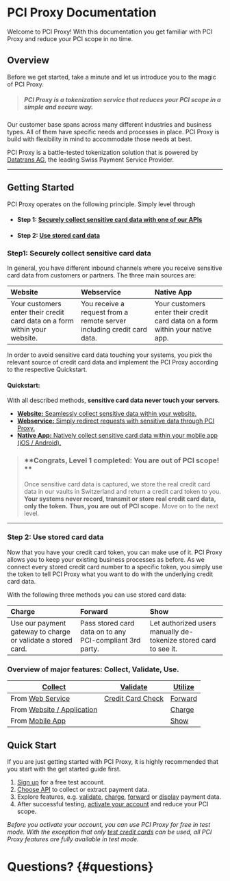 # PCI Proxy Documentation

Welcome to PCI Proxy! With this documentation you get familiar with PCI Proxy and reduce your PCI scope in no time.

## Overview

Before we get started, take a minute and let us introduce you to the magic of PCI Proxy.

> ##### PCI Proxy is a tokenization service that reduces your PCI scope in a simple and secure way.

Our customer base spans across many different industries and business types. All of them have specific needs and processes in place. PCI Proxy is build with flexibility in mind to accommodate those needs at best.

PCI Proxy is a battle-tested tokenization solution that is powered by [Datatrans AG](https://www.datatrans.ch/), the leading Swiss Payment Service Provider.

---

## Getting Started

PCI Proxy operates on the following principle. Simply level through 

* #### Step 1: [Securely collect sensitive card data with one of our APIs](#step1-securely-collect-sensitive-card-data-with-one-of-our-apis)
* #### Step 2: [Use stored card data](#use-stored-card-data)

#### 

### Step1: Securely collect sensitive card data

In general, you have different inbound channels where you receive sensitive card data from customers or partners. The three main sources are:

| Website | Webservice | Native App |
| :--- | :--- | :--- |
| Your customers enter their credit card data on a form within your website. | You receive a request from a remote server including credit card data. | Your customers enter their credit card data on a form within your native app. |

In order to avoid sensitive card data touching your systems, you pick the relevant source of credit card data and implement the PCI Proxy according to the respective Quickstart.

#### Quickstart:

With all described methods, **sensitive card data never touch your servers**.

* [**Website:** Seamlessly collect sensitive data within your website.](/website-application.md)
* [**Webservice:** Simply redirect requests with sensitive data through PCI Proxy.](/webservice.md)
* [**Native App:** Natively collect sensitive card data within your mobile app \(iOS / Android\).](/mobile-app.md)

> ### **Congrats, Level 1 completed: You are out of PCI scope! **
>
> Once sensitive card data is captured, we store the real credit card data in our vaults in Switzerland and return a credit card token to you. **Your systems never record, transmit or store real credit card data, only the token.** **Thus, you are out of PCI scope.** Move on to the next level.

---

### Step 2: Use stored card data

Now that you have your credit card token, you can make use of it. PCI Proxy allows you to keep your existing business processes as before. As we connect every stored credit card number to a specific token, you simply use the token to tell PCI Proxy what you want to do with the underlying credit card data.

With the following three methods you can use stored card data:

| Charge | Forward | Show |
| :--- | :--- | :--- |
| Use our payment gateway to charge or validate a stored card. | Pass stored card data on to any PCI-compliant 3rd party. | Let authorized users manually de-tokenize stored card to see it. |









### Overview of major features: Collect, Validate, Use.

| [**Collect**](collect_payment_data.html) | [**Validate**](validate.html) | [**Utilize**](utilize) |
| --- | --- | --- |
| From [Web Service](webservice.html) | [Credit Card Check](validate.html) | [Forward](forward.html) |
| From [Website / Application](website-application.html) |  | [Charge](charge.html) |
| From [Mobile App](mobile-app.html) |  | [Show](show.html) |

## Quick Start

If you are just getting started with PCI Proxy, it is highly recommended that you start with the get started guide first.

1. [Sign up](https://www.pci-proxy.com/#/signup) for a free test account.
2. [Choose API](collect_payment_data.html) to collect or extract payment data.
3. Explore features, e.g. [validate](validate.html), [charge](charge.html), [forward](forward.html) or [display](retrieve.html) payment data.
4. After successful testing, [activate your account](live_mode-test.html) and reduce your PCI scope.

_Before you activate your account, you can use PCI Proxy for free in test mode. With the exception that only _[_test credit cards_](live_mode-test.html)_ can be used, all PCI Proxy features are fully available in test mode._

# Questions? {#questions}




